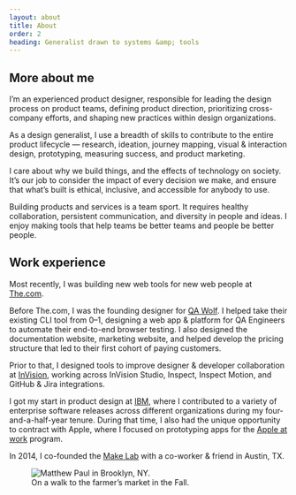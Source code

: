 ```yaml
---
layout: about
title: About
order: 2
heading: Generalist drawn to systems &amp; tools
---
```


<div class="c-grid__half c-grid__gap">
  <section class="c-grid__half-item">
    <h2>More about me</h2>
    <p>I’m an experienced product designer, responsible for leading the design process on product teams, defining product direction, prioritizing cross-company efforts, and shaping new practices within design organizations.</p>
    <p>As a design generalist, I use a breadth of skills to contribute to the entire product lifecycle — research, ideation, journey mapping, visual &amp; interaction design, prototyping, measuring success, and product marketing.</p>
    <p>I care about why we build things, and the effects of technology on society. It’s our job to consider the impact of every decision we make, and ensure that what’s built is ethical, inclusive, and accessible for anybody to use.</p>
    <p>Building products and services is a team sport. It requires healthy collaboration, persistent communication, and diversity in people and ideas. I enjoy making tools that help teams be better teams and people be better people.</p>
    <h2>Work experience</h2>
    <p>Most recently, I was building new web tools for new web people at <a href="https://www.the.com/" target="_blank">The.com</a>.</p>
    <p>Before The.com, I was the founding designer for <a href="https://www.qawolf.com/" target="_blank">QA Wolf</a>. I helped take their existing CLI tool from 0–1, designing a web app & platform for QA Engineers to automate their end-to-end browser testing. I also designed the documentation website, marketing website, and helped develop the pricing structure that led to their first cohort of paying customers.</p>
    <p>Prior to that, I designed tools to improve designer & developer collaboration at <a href="https://www.invisionapp.com/" target="_blank">InVision</a>, working across InVision Studio, Inspect, Inspect Motion, and GitHub & Jira integrations.</p>
    <p>I got my start in product design at <a href="https://www.ibm.com/design/" target="_blank">IBM</a>, where I contributed to a variety of enterprise software releases across different organizations during my four-and-a-half-year tenure. During that time, I also had the unique opportunity to contract with Apple, where I focused on prototyping apps for the <a href="https://www.apple.com/business/" target="_blank">Apple at work</a> program.</p>
    <p>In 2014, I co-founded the <a href="https://www.instagram.com/make.lab/" target="_blank">Make Lab</a> with a co-worker & friend in Austin, TX.</p>
  </section>
  <figure class="c-grid__half-item c-grid__mt">
    <picture>
      <img src="../images/about/matthew-brooklyn.png" alt="Matthew Paul in Brooklyn, NY." />
    </picture>
    <figcaption>
      On a walk to the farmer’s market in the Fall.
    </figcaption>
  </figure>
</div>